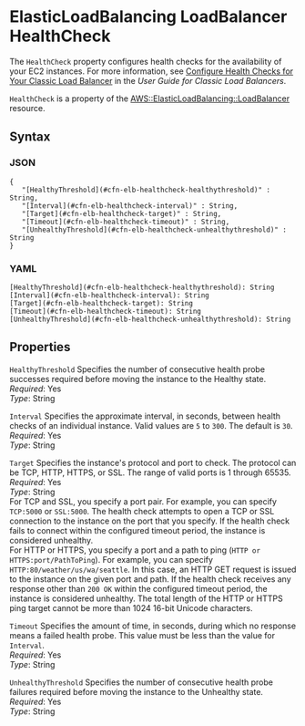 # ElasticLoadBalancing LoadBalancer HealthCheck<a name="aws-properties-ec2-elb-health-check"></a>

The `HealthCheck` property configures health checks for the availability of your EC2 instances\. For more information, see [ Configure Health Checks for Your Classic Load Balancer](http://docs.aws.amazon.com/elasticloadbalancing/latest/classic/elb-healthchecks.html) in the *User Guide for Classic Load Balancers*\.

`HealthCheck` is a property of the [AWS::ElasticLoadBalancing::LoadBalancer](aws-properties-ec2-elb.md) resource\.

## Syntax<a name="w3ab2c21c14d983b7"></a>

### JSON<a name="aws-properties-ec2-elb-health-check-syntax.json"></a>

```
{
   "[HealthyThreshold](#cfn-elb-healthcheck-healthythreshold)" : String,
   "[Interval](#cfn-elb-healthcheck-interval)" : String,
   "[Target](#cfn-elb-healthcheck-target)" : String,
   "[Timeout](#cfn-elb-healthcheck-timeout)" : String,
   "[UnhealthyThreshold](#cfn-elb-healthcheck-unhealthythreshold)" : String
}
```

### YAML<a name="aws-properties-ec2-elb-health-check-syntax.yaml"></a>

```
[HealthyThreshold](#cfn-elb-healthcheck-healthythreshold): String
[Interval](#cfn-elb-healthcheck-interval): String
[Target](#cfn-elb-healthcheck-target): String
[Timeout](#cfn-elb-healthcheck-timeout): String
[UnhealthyThreshold](#cfn-elb-healthcheck-unhealthythreshold): String
```

## Properties<a name="w3ab2c21c14d983b9"></a>

`HealthyThreshold`  <a name="cfn-elb-healthcheck-healthythreshold"></a>
Specifies the number of consecutive health probe successes required before moving the instance to the Healthy state\.  
*Required*: Yes  
*Type*: String

`Interval`  <a name="cfn-elb-healthcheck-interval"></a>
Specifies the approximate interval, in seconds, between health checks of an individual instance\. Valid values are `5` to `300`\. The default is `30`\.  
*Required*: Yes  
*Type*: String

`Target`  <a name="cfn-elb-healthcheck-target"></a>
Specifies the instance's protocol and port to check\. The protocol can be TCP, HTTP, HTTPS, or SSL\. The range of valid ports is 1 through 65535\.  
*Required*: Yes  
*Type*: String  
For TCP and SSL, you specify a port pair\. For example, you can specify `TCP:5000` or `SSL:5000`\. The health check attempts to open a TCP or SSL connection to the instance on the port that you specify\. If the health check fails to connect within the configured timeout period, the instance is considered unhealthy\.  
For HTTP or HTTPS, you specify a port and a path to ping \(`HTTP or HTTPS:port/PathToPing`\)\. For example, you can specify `HTTP:80/weather/us/wa/seattle`\. In this case, an HTTP GET request is issued to the instance on the given port and path\. If the health check receives any response other than `200 OK` within the configured timeout period, the instance is considered unhealthy\. The total length of the HTTP or HTTPS ping target cannot be more than 1024 16\-bit Unicode characters\.

`Timeout`  <a name="cfn-elb-healthcheck-timeout"></a>
Specifies the amount of time, in seconds, during which no response means a failed health probe\. This value must be less than the value for `Interval`\.  
*Required*: Yes  
*Type*: String

`UnhealthyThreshold`  <a name="cfn-elb-healthcheck-unhealthythreshold"></a>
Specifies the number of consecutive health probe failures required before moving the instance to the Unhealthy state\.  
*Required*: Yes  
*Type*: String